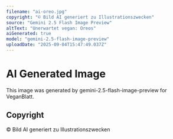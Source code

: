 ```yaml
---
filename: "ai-oreo.jpg"
copyright: "© Bild AI generiert zu Illustrationszwecken"
source: "Gemini 2.5 Flash Image Preview"
altText: "Unerwartet vegan: Oreos"
aiGenerated: true
model: "gemini-2.5-flash-image-preview"
uploadDate: "2025-09-04T15:47:49.037Z"
---
```


# AI Generated Image

This image was generated by gemini-2.5-flash-image-preview for VeganBlatt.

## Copyright
© Bild AI generiert zu Illustrationszwecken
